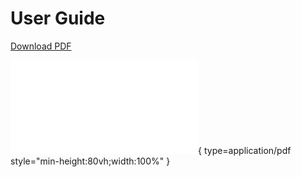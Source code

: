 # User Guide

[Download PDF](files/OpenQKDSecurity_Version_2_User_Guide.pdf)

![Alt text](<files/OpenQKDSecurity_Version_2_User_Guide.pdf>){ type=application/pdf style="min-height:80vh;width:100%" }
